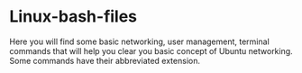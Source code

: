 # Linux-bash-files

Here you will find some basic networking, user management, terminal commands that will help you clear you basic concept of Ubuntu networking.
Some commands have their abbreviated extension.
